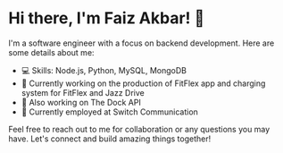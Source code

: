 # Hi there, I'm Faiz Akbar! 👋

I'm a software engineer with a focus on backend development. Here are some details about me:

- 💻 Skills: Node.js, Python, MySQL, MongoDB
- 🚀 Currently working on the production of FitFlex app and charging system for FitFlex and Jazz Drive
- 🔌 Also working on The Dock API
- 💼 Currently employed at Switch Communication

Feel free to reach out to me for collaboration or any questions you may have. Let's connect and build amazing things together!
